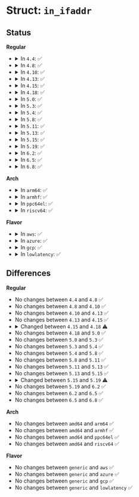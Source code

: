 # Struct: <code>in_ifaddr</code>

## Status
<b>Regular</b>
<ul>
<li>
<details>
<summary>In <code>4.4</code>: ✅</summary>

```c
struct in_ifaddr {
    struct hlist_node hash;
    struct in_ifaddr *ifa_next;
    struct in_device *ifa_dev;
    struct callback_head callback_head;
    __be32 ifa_local;
    __be32 ifa_address;
    __be32 ifa_mask;
    __be32 ifa_broadcast;
    unsigned char ifa_scope;
    unsigned char ifa_prefixlen;
    __u32 ifa_flags;
    char ifa_label[16];
    __u32 ifa_valid_lft;
    __u32 ifa_preferred_lft;
    long unsigned int ifa_cstamp;
    long unsigned int ifa_tstamp;
};
```
</details>
</li>
<li>
<details>
<summary>In <code>4.8</code>: ✅</summary>

```c
struct in_ifaddr {
    struct hlist_node hash;
    struct in_ifaddr *ifa_next;
    struct in_device *ifa_dev;
    struct callback_head callback_head;
    __be32 ifa_local;
    __be32 ifa_address;
    __be32 ifa_mask;
    __be32 ifa_broadcast;
    unsigned char ifa_scope;
    unsigned char ifa_prefixlen;
    __u32 ifa_flags;
    char ifa_label[16];
    __u32 ifa_valid_lft;
    __u32 ifa_preferred_lft;
    long unsigned int ifa_cstamp;
    long unsigned int ifa_tstamp;
};
```
</details>
</li>
<li>
<details>
<summary>In <code>4.10</code>: ✅</summary>

```c
struct in_ifaddr {
    struct hlist_node hash;
    struct in_ifaddr *ifa_next;
    struct in_device *ifa_dev;
    struct callback_head callback_head;
    __be32 ifa_local;
    __be32 ifa_address;
    __be32 ifa_mask;
    __be32 ifa_broadcast;
    unsigned char ifa_scope;
    unsigned char ifa_prefixlen;
    __u32 ifa_flags;
    char ifa_label[16];
    __u32 ifa_valid_lft;
    __u32 ifa_preferred_lft;
    long unsigned int ifa_cstamp;
    long unsigned int ifa_tstamp;
};
```
</details>
</li>
<li>
<details>
<summary>In <code>4.13</code>: ✅</summary>

```c
struct in_ifaddr {
    struct hlist_node hash;
    struct in_ifaddr *ifa_next;
    struct in_device *ifa_dev;
    struct callback_head callback_head;
    __be32 ifa_local;
    __be32 ifa_address;
    __be32 ifa_mask;
    __be32 ifa_broadcast;
    unsigned char ifa_scope;
    unsigned char ifa_prefixlen;
    __u32 ifa_flags;
    char ifa_label[16];
    __u32 ifa_valid_lft;
    __u32 ifa_preferred_lft;
    long unsigned int ifa_cstamp;
    long unsigned int ifa_tstamp;
};
```
</details>
</li>
<li>
<details>
<summary>In <code>4.15</code>: ✅</summary>

```c
struct in_ifaddr {
    struct hlist_node hash;
    struct in_ifaddr *ifa_next;
    struct in_device *ifa_dev;
    struct callback_head callback_head;
    __be32 ifa_local;
    __be32 ifa_address;
    __be32 ifa_mask;
    __be32 ifa_broadcast;
    unsigned char ifa_scope;
    unsigned char ifa_prefixlen;
    __u32 ifa_flags;
    char ifa_label[16];
    __u32 ifa_valid_lft;
    __u32 ifa_preferred_lft;
    long unsigned int ifa_cstamp;
    long unsigned int ifa_tstamp;
};
```
</details>
</li>
<li>
<details>
<summary>In <code>4.18</code>: ✅</summary>

```c
struct in_ifaddr {
    struct hlist_node hash;
    struct in_ifaddr *ifa_next;
    struct in_device *ifa_dev;
    struct callback_head callback_head;
    __be32 ifa_local;
    __be32 ifa_address;
    __be32 ifa_mask;
    __u32 ifa_rt_priority;
    __be32 ifa_broadcast;
    unsigned char ifa_scope;
    unsigned char ifa_prefixlen;
    __u32 ifa_flags;
    char ifa_label[16];
    __u32 ifa_valid_lft;
    __u32 ifa_preferred_lft;
    long unsigned int ifa_cstamp;
    long unsigned int ifa_tstamp;
};
```
</details>
</li>
<li>
<details>
<summary>In <code>5.0</code>: ✅</summary>

```c
struct in_ifaddr {
    struct hlist_node hash;
    struct in_ifaddr *ifa_next;
    struct in_device *ifa_dev;
    struct callback_head callback_head;
    __be32 ifa_local;
    __be32 ifa_address;
    __be32 ifa_mask;
    __u32 ifa_rt_priority;
    __be32 ifa_broadcast;
    unsigned char ifa_scope;
    unsigned char ifa_prefixlen;
    __u32 ifa_flags;
    char ifa_label[16];
    __u32 ifa_valid_lft;
    __u32 ifa_preferred_lft;
    long unsigned int ifa_cstamp;
    long unsigned int ifa_tstamp;
};
```
</details>
</li>
<li>
<details>
<summary>In <code>5.3</code>: ✅</summary>

```c
struct in_ifaddr {
    struct hlist_node hash;
    struct in_ifaddr *ifa_next;
    struct in_device *ifa_dev;
    struct callback_head callback_head;
    __be32 ifa_local;
    __be32 ifa_address;
    __be32 ifa_mask;
    __u32 ifa_rt_priority;
    __be32 ifa_broadcast;
    unsigned char ifa_scope;
    unsigned char ifa_prefixlen;
    __u32 ifa_flags;
    char ifa_label[16];
    __u32 ifa_valid_lft;
    __u32 ifa_preferred_lft;
    long unsigned int ifa_cstamp;
    long unsigned int ifa_tstamp;
};
```
</details>
</li>
<li>
<details>
<summary>In <code>5.4</code>: ✅</summary>

```c
struct in_ifaddr {
    struct hlist_node hash;
    struct in_ifaddr *ifa_next;
    struct in_device *ifa_dev;
    struct callback_head callback_head;
    __be32 ifa_local;
    __be32 ifa_address;
    __be32 ifa_mask;
    __u32 ifa_rt_priority;
    __be32 ifa_broadcast;
    unsigned char ifa_scope;
    unsigned char ifa_prefixlen;
    __u32 ifa_flags;
    char ifa_label[16];
    __u32 ifa_valid_lft;
    __u32 ifa_preferred_lft;
    long unsigned int ifa_cstamp;
    long unsigned int ifa_tstamp;
};
```
</details>
</li>
<li>
<details>
<summary>In <code>5.8</code>: ✅</summary>

```c
struct in_ifaddr {
    struct hlist_node hash;
    struct in_ifaddr *ifa_next;
    struct in_device *ifa_dev;
    struct callback_head callback_head;
    __be32 ifa_local;
    __be32 ifa_address;
    __be32 ifa_mask;
    __u32 ifa_rt_priority;
    __be32 ifa_broadcast;
    unsigned char ifa_scope;
    unsigned char ifa_prefixlen;
    __u32 ifa_flags;
    char ifa_label[16];
    __u32 ifa_valid_lft;
    __u32 ifa_preferred_lft;
    long unsigned int ifa_cstamp;
    long unsigned int ifa_tstamp;
};
```
</details>
</li>
<li>
<details>
<summary>In <code>5.11</code>: ✅</summary>

```c
struct in_ifaddr {
    struct hlist_node hash;
    struct in_ifaddr *ifa_next;
    struct in_device *ifa_dev;
    struct callback_head callback_head;
    __be32 ifa_local;
    __be32 ifa_address;
    __be32 ifa_mask;
    __u32 ifa_rt_priority;
    __be32 ifa_broadcast;
    unsigned char ifa_scope;
    unsigned char ifa_prefixlen;
    __u32 ifa_flags;
    char ifa_label[16];
    __u32 ifa_valid_lft;
    __u32 ifa_preferred_lft;
    long unsigned int ifa_cstamp;
    long unsigned int ifa_tstamp;
};
```
</details>
</li>
<li>
<details>
<summary>In <code>5.13</code>: ✅</summary>

```c
struct in_ifaddr {
    struct hlist_node hash;
    struct in_ifaddr *ifa_next;
    struct in_device *ifa_dev;
    struct callback_head callback_head;
    __be32 ifa_local;
    __be32 ifa_address;
    __be32 ifa_mask;
    __u32 ifa_rt_priority;
    __be32 ifa_broadcast;
    unsigned char ifa_scope;
    unsigned char ifa_prefixlen;
    __u32 ifa_flags;
    char ifa_label[16];
    __u32 ifa_valid_lft;
    __u32 ifa_preferred_lft;
    long unsigned int ifa_cstamp;
    long unsigned int ifa_tstamp;
};
```
</details>
</li>
<li>
<details>
<summary>In <code>5.15</code>: ✅</summary>

```c
struct in_ifaddr {
    struct hlist_node hash;
    struct in_ifaddr *ifa_next;
    struct in_device *ifa_dev;
    struct callback_head callback_head;
    __be32 ifa_local;
    __be32 ifa_address;
    __be32 ifa_mask;
    __u32 ifa_rt_priority;
    __be32 ifa_broadcast;
    unsigned char ifa_scope;
    unsigned char ifa_prefixlen;
    __u32 ifa_flags;
    char ifa_label[16];
    __u32 ifa_valid_lft;
    __u32 ifa_preferred_lft;
    long unsigned int ifa_cstamp;
    long unsigned int ifa_tstamp;
};
```
</details>
</li>
<li>
<details>
<summary>In <code>5.19</code>: ✅</summary>

```c
struct in_ifaddr {
    struct hlist_node hash;
    struct in_ifaddr *ifa_next;
    struct in_device *ifa_dev;
    struct callback_head callback_head;
    __be32 ifa_local;
    __be32 ifa_address;
    __be32 ifa_mask;
    __u32 ifa_rt_priority;
    __be32 ifa_broadcast;
    unsigned char ifa_scope;
    unsigned char ifa_prefixlen;
    unsigned char ifa_proto;
    __u32 ifa_flags;
    char ifa_label[16];
    __u32 ifa_valid_lft;
    __u32 ifa_preferred_lft;
    long unsigned int ifa_cstamp;
    long unsigned int ifa_tstamp;
};
```
</details>
</li>
<li>
<details>
<summary>In <code>6.2</code>: ✅</summary>

```c
struct in_ifaddr {
    struct hlist_node hash;
    struct in_ifaddr *ifa_next;
    struct in_device *ifa_dev;
    struct callback_head callback_head;
    __be32 ifa_local;
    __be32 ifa_address;
    __be32 ifa_mask;
    __u32 ifa_rt_priority;
    __be32 ifa_broadcast;
    unsigned char ifa_scope;
    unsigned char ifa_prefixlen;
    unsigned char ifa_proto;
    __u32 ifa_flags;
    char ifa_label[16];
    __u32 ifa_valid_lft;
    __u32 ifa_preferred_lft;
    long unsigned int ifa_cstamp;
    long unsigned int ifa_tstamp;
};
```
</details>
</li>
<li>
<details>
<summary>In <code>6.5</code>: ✅</summary>

```c
struct in_ifaddr {
    struct hlist_node hash;
    struct in_ifaddr *ifa_next;
    struct in_device *ifa_dev;
    struct callback_head callback_head;
    __be32 ifa_local;
    __be32 ifa_address;
    __be32 ifa_mask;
    __u32 ifa_rt_priority;
    __be32 ifa_broadcast;
    unsigned char ifa_scope;
    unsigned char ifa_prefixlen;
    unsigned char ifa_proto;
    __u32 ifa_flags;
    char ifa_label[16];
    __u32 ifa_valid_lft;
    __u32 ifa_preferred_lft;
    long unsigned int ifa_cstamp;
    long unsigned int ifa_tstamp;
};
```
</details>
</li>
<li>
<details>
<summary>In <code>6.8</code>: ✅</summary>

```c
struct in_ifaddr {
    struct hlist_node hash;
    struct in_ifaddr *ifa_next;
    struct in_device *ifa_dev;
    struct callback_head callback_head;
    __be32 ifa_local;
    __be32 ifa_address;
    __be32 ifa_mask;
    __u32 ifa_rt_priority;
    __be32 ifa_broadcast;
    unsigned char ifa_scope;
    unsigned char ifa_prefixlen;
    unsigned char ifa_proto;
    __u32 ifa_flags;
    char ifa_label[16];
    __u32 ifa_valid_lft;
    __u32 ifa_preferred_lft;
    long unsigned int ifa_cstamp;
    long unsigned int ifa_tstamp;
};
```
</details>
</li>
</ul>
<b>Arch</b>
<ul>
<li>
<details>
<summary>In <code>arm64</code>: ✅</summary>

```c
struct in_ifaddr {
    struct hlist_node hash;
    struct in_ifaddr *ifa_next;
    struct in_device *ifa_dev;
    struct callback_head callback_head;
    __be32 ifa_local;
    __be32 ifa_address;
    __be32 ifa_mask;
    __u32 ifa_rt_priority;
    __be32 ifa_broadcast;
    unsigned char ifa_scope;
    unsigned char ifa_prefixlen;
    __u32 ifa_flags;
    char ifa_label[16];
    __u32 ifa_valid_lft;
    __u32 ifa_preferred_lft;
    long unsigned int ifa_cstamp;
    long unsigned int ifa_tstamp;
};
```
</details>
</li>
<li>
<details>
<summary>In <code>armhf</code>: ✅</summary>

```c
struct in_ifaddr {
    struct hlist_node hash;
    struct in_ifaddr *ifa_next;
    struct in_device *ifa_dev;
    struct callback_head callback_head;
    __be32 ifa_local;
    __be32 ifa_address;
    __be32 ifa_mask;
    __u32 ifa_rt_priority;
    __be32 ifa_broadcast;
    unsigned char ifa_scope;
    unsigned char ifa_prefixlen;
    __u32 ifa_flags;
    char ifa_label[16];
    __u32 ifa_valid_lft;
    __u32 ifa_preferred_lft;
    long unsigned int ifa_cstamp;
    long unsigned int ifa_tstamp;
};
```
</details>
</li>
<li>
<details>
<summary>In <code>ppc64el</code>: ✅</summary>

```c
struct in_ifaddr {
    struct hlist_node hash;
    struct in_ifaddr *ifa_next;
    struct in_device *ifa_dev;
    struct callback_head callback_head;
    __be32 ifa_local;
    __be32 ifa_address;
    __be32 ifa_mask;
    __u32 ifa_rt_priority;
    __be32 ifa_broadcast;
    unsigned char ifa_scope;
    unsigned char ifa_prefixlen;
    __u32 ifa_flags;
    char ifa_label[16];
    __u32 ifa_valid_lft;
    __u32 ifa_preferred_lft;
    long unsigned int ifa_cstamp;
    long unsigned int ifa_tstamp;
};
```
</details>
</li>
<li>
<details>
<summary>In <code>riscv64</code>: ✅</summary>

```c
struct in_ifaddr {
    struct hlist_node hash;
    struct in_ifaddr *ifa_next;
    struct in_device *ifa_dev;
    struct callback_head callback_head;
    __be32 ifa_local;
    __be32 ifa_address;
    __be32 ifa_mask;
    __u32 ifa_rt_priority;
    __be32 ifa_broadcast;
    unsigned char ifa_scope;
    unsigned char ifa_prefixlen;
    __u32 ifa_flags;
    char ifa_label[16];
    __u32 ifa_valid_lft;
    __u32 ifa_preferred_lft;
    long unsigned int ifa_cstamp;
    long unsigned int ifa_tstamp;
};
```
</details>
</li>
</ul>
<b>Flavor</b>
<ul>
<li>
<details>
<summary>In <code>aws</code>: ✅</summary>

```c
struct in_ifaddr {
    struct hlist_node hash;
    struct in_ifaddr *ifa_next;
    struct in_device *ifa_dev;
    struct callback_head callback_head;
    __be32 ifa_local;
    __be32 ifa_address;
    __be32 ifa_mask;
    __u32 ifa_rt_priority;
    __be32 ifa_broadcast;
    unsigned char ifa_scope;
    unsigned char ifa_prefixlen;
    __u32 ifa_flags;
    char ifa_label[16];
    __u32 ifa_valid_lft;
    __u32 ifa_preferred_lft;
    long unsigned int ifa_cstamp;
    long unsigned int ifa_tstamp;
};
```
</details>
</li>
<li>
<details>
<summary>In <code>azure</code>: ✅</summary>

```c
struct in_ifaddr {
    struct hlist_node hash;
    struct in_ifaddr *ifa_next;
    struct in_device *ifa_dev;
    struct callback_head callback_head;
    __be32 ifa_local;
    __be32 ifa_address;
    __be32 ifa_mask;
    __u32 ifa_rt_priority;
    __be32 ifa_broadcast;
    unsigned char ifa_scope;
    unsigned char ifa_prefixlen;
    __u32 ifa_flags;
    char ifa_label[16];
    __u32 ifa_valid_lft;
    __u32 ifa_preferred_lft;
    long unsigned int ifa_cstamp;
    long unsigned int ifa_tstamp;
};
```
</details>
</li>
<li>
<details>
<summary>In <code>gcp</code>: ✅</summary>

```c
struct in_ifaddr {
    struct hlist_node hash;
    struct in_ifaddr *ifa_next;
    struct in_device *ifa_dev;
    struct callback_head callback_head;
    __be32 ifa_local;
    __be32 ifa_address;
    __be32 ifa_mask;
    __u32 ifa_rt_priority;
    __be32 ifa_broadcast;
    unsigned char ifa_scope;
    unsigned char ifa_prefixlen;
    __u32 ifa_flags;
    char ifa_label[16];
    __u32 ifa_valid_lft;
    __u32 ifa_preferred_lft;
    long unsigned int ifa_cstamp;
    long unsigned int ifa_tstamp;
};
```
</details>
</li>
<li>
<details>
<summary>In <code>lowlatency</code>: ✅</summary>

```c
struct in_ifaddr {
    struct hlist_node hash;
    struct in_ifaddr *ifa_next;
    struct in_device *ifa_dev;
    struct callback_head callback_head;
    __be32 ifa_local;
    __be32 ifa_address;
    __be32 ifa_mask;
    __u32 ifa_rt_priority;
    __be32 ifa_broadcast;
    unsigned char ifa_scope;
    unsigned char ifa_prefixlen;
    __u32 ifa_flags;
    char ifa_label[16];
    __u32 ifa_valid_lft;
    __u32 ifa_preferred_lft;
    long unsigned int ifa_cstamp;
    long unsigned int ifa_tstamp;
};
```
</details>
</li>
</ul>

## Differences
<b>Regular</b>
<ul>
<li>
No changes between <code>4.4</code> and <code>4.8</code> ✅
</li>
<li>
No changes between <code>4.8</code> and <code>4.10</code> ✅
</li>
<li>
No changes between <code>4.10</code> and <code>4.13</code> ✅
</li>
<li>
No changes between <code>4.13</code> and <code>4.15</code> ✅
</li>
<li>
<details>
<summary>Changed between <code>4.15</code> and <code>4.18</code> ⚠️</summary>
<ul>
<li>
<b>Field added. </b>
<code>__u32 ifa_rt_priority</code>
</li>
</ul>
</details>
</li>
<li>
No changes between <code>4.18</code> and <code>5.0</code> ✅
</li>
<li>
No changes between <code>5.0</code> and <code>5.3</code> ✅
</li>
<li>
No changes between <code>5.3</code> and <code>5.4</code> ✅
</li>
<li>
No changes between <code>5.4</code> and <code>5.8</code> ✅
</li>
<li>
No changes between <code>5.8</code> and <code>5.11</code> ✅
</li>
<li>
No changes between <code>5.11</code> and <code>5.13</code> ✅
</li>
<li>
No changes between <code>5.13</code> and <code>5.15</code> ✅
</li>
<li>
<details>
<summary>Changed between <code>5.15</code> and <code>5.19</code> ⚠️</summary>
<ul>
<li>
<b>Field added. </b>
<code>unsigned char ifa_proto</code>
</li>
</ul>
</details>
</li>
<li>
No changes between <code>5.19</code> and <code>6.2</code> ✅
</li>
<li>
No changes between <code>6.2</code> and <code>6.5</code> ✅
</li>
<li>
No changes between <code>6.5</code> and <code>6.8</code> ✅
</li>
</ul>
<b>Arch</b>
<ul>
<li>
No changes between <code>amd64</code> and <code>arm64</code> ✅
</li>
<li>
No changes between <code>amd64</code> and <code>armhf</code> ✅
</li>
<li>
No changes between <code>amd64</code> and <code>ppc64el</code> ✅
</li>
<li>
No changes between <code>amd64</code> and <code>riscv64</code> ✅
</li>
</ul>
<b>Flavor</b>
<ul>
<li>
No changes between <code>generic</code> and <code>aws</code> ✅
</li>
<li>
No changes between <code>generic</code> and <code>azure</code> ✅
</li>
<li>
No changes between <code>generic</code> and <code>gcp</code> ✅
</li>
<li>
No changes between <code>generic</code> and <code>lowlatency</code> ✅
</li>
</ul>
